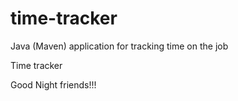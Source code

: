 # time-tracker
Java (Maven) application for tracking time on the job

Time tracker

Good Night friends!!!
